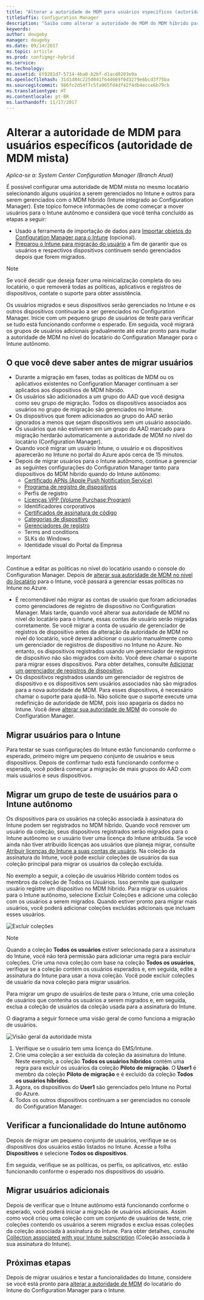 ```yaml
---
title: "Alterar a autoridade de MDM para usuários específicos (autoridade de MDM mista)"
titleSuffix: Configuration Manager
description: "Saiba como alterar a autoridade de MDM do MDM híbrido para Intune autônomo somente para alguns usuários."
keywords: 
author: dougeby
manager: dougeby
ms.date: 09/14/2017
ms.topic: article
ms.prod: configmgr-hybrid
ms.service: 
ms.technology: 
ms.assetid: 6f0201d7-5714-4ba0-b2bf-d1acd0203e9a
ms.openlocfilehash: 31d1d84c225d041f644669f0d3279e6bcd3f75ba
ms.sourcegitcommit: 986fc2d54f7c5fa965fd4df42f4db4ecce6b79cb
ms.translationtype: HT
ms.contentlocale: pt-BR
ms.lasthandoff: 11/17/2017
---
```

# <a name="change-the-mdm-authority-for-specific-users-mixed-mdm-authority"></a>Alterar a autoridade de MDM para usuários específicos (autoridade de MDM mista) 

*Aplica-se a: System Center Configuration Manager (Branch Atual)*    

É possível configurar uma autoridade de MDM mista no mesmo locatário selecionando alguns usuários a serem gerenciados no Intune e outros para serem gerenciados com o MDM híbrido (Intune integrado ao Configuration Manager). Este tópico fornece informações de como começar a mover usuários para o Intune autônomo e considera que você tenha concluído as etapas a seguir:
- Usado a ferramenta de importação de dados para [Importar objetos do Configuration Manager para o Intune](migrate-import-data.md) (opcional).
- [Preparou o Intune para migração do usuário](migrate-prepare-intune.md) a fim de garantir que os usuários e respectivos dispositivos continuem sendo gerenciados depois que forem migrados.

> [!Note]    
> Se você decidir que deseja fazer uma reinicialização completa do seu locatário, o que removerá todas as políticas, aplicativos e registros de dispositivos, contate o suporte para obter assistência.

Os usuários migrados e seus dispositivos serão gerenciados no Intune e os outros dispositivos continuarão a ser gerenciados no Configuration Manager. Inicie com um pequeno grupo de usuários de teste para verificar se tudo está funcionando conforme o esperado. Em seguida, você migrará os grupos de usuários adicionais gradualmente até estar pronto para mudar a autoridade de MDM no nível do locatário do Configuration Manager para o Intune autônomo. 

## <a name="things-to-know-before-you-migrate-users"></a>O que você deve saber antes de migrar usuários
- Durante a migração em fases, todas as políticas de MDM ou os aplicativos existentes no Configuration Manager continuam a ser aplicados aos dispositivos de MDM híbrido.
- Os usuários são adicionados a um grupo do AAD que você designa como seu grupo de migração. Todos os dispositivos associados aos usuários no grupo de migração são gerenciados no Intune.
- Os dispositivos que forem adicionados ao grupo do AAD serão ignorados a menos que sejam dispositivos sem um usuário associado.
- Os usuários que não estiverem em um grupo do AAD marcado para migração herdarão automaticamente a autoridade de MDM no nível do locatário (Configuration Manager).
- Quando você migrar um usuário Intune, o usuário e os dispositivos aparecerão no Intune no portal do Azure após cerca de 15 minutos.  
- Depois de migrar usuários para o Intune autônomo, continue a gerenciar as seguintes configurações do Configuration Manager tanto para dispositivos do MDM híbrido quando do Intune autônomo:
    - [Certificado APNs (Apple Push Notification Service)](/sccm/mdm/deploy-use/enroll-hybrid-ios-mac)
    - [Programa de registro de dispositivos](/sccm/mdm/deploy-use/ios-device-enrollment-program-for-hybrid)
    - Perfis de registro
    - [Licenças VPP (Volume Purchase Program)](/sccm/mdm/deploy-use/manage-volume-purchased-ios-apps)
    - Identificadores corporativos 
    - [Certificados de assinatura de código](/sccm/mdm/deploy-use/enroll-hybrid-windows)
    - [Categorias de dispositivo](/sccm/core/clients/manage/collections/automatically-categorize-devices-into-collections)
    - [Gerenciadores de registro](/sccm/mdm/plan-design/device-enrollment-methods)
    - Terms and conditions
    - SLKs do Windows
    - Identidade visual do Portal da Empresa    
      
> [!Important]    
  > Continue a editar as políticas no nível do locatário usando o console do Configuration Manager. Depois de [alterar sua autoridade de MDM no nível do locatário](change-mdm-authority.md) para o Intune, você passará a gerenciar essas políticas no Intune no Azure. 
- É recomendável não migrar as contas de usuário que foram adicionadas como gerenciadores de registro de dispositivo no Configuration Manager. Mais tarde, quando você alterar sua autoridade de MDM no nível do locatário para o Intune, essas contas de usuário serão migradas corretamente. Se você migrar a conta de usuário de gerenciador de registros de dispositivo antes da alteração da autoridade de MDM no nível do locatário, você deverá adicionar o usuário manualmente como um gerenciador de registros de dispositivo no Intune no Azure. No entanto, os dispositivos registrados usando um gerenciador de registros de dispositivo não são migrados com êxito. Você deve chamar o suporte para migrar esses dispositivos. Para obter detalhes, consulte [Adicionar um gerenciador de registros de dispositivo](https://docs.microsoft.com/en-us/intune/device-enrollment-manager-enroll#add-a-device-enrollment-manager).
- Os dispositivos registrados usando um gerenciador de registros de dispositivo e os dispositivos sem usuários associados não são migrados para a nova autoridade de MDM. Para esses dispositivos, é necessário chamar o suporte para ajudá-lo. Não solicite que o suporte execute uma redefinição de autoridade de MDM, pois isso apagaria os dados no Intune. Você deve [alterar sua autoridade de MDM](migrate-change-mdm-authority.md) do console do Configuration Manager.

## <a name="migrate-users-to-intune"></a>Migrar usuários para o Intune
Para testar se suas configurações do Intune estão funcionando conforme o esperado, primeiro migre um pequeno conjunto de usuários e seus dispositivos. Depois de confirmar tudo está funcionando conforme o esperado, você poderá começar a migração de mais grupos do AAD com mais usuários e seus dispositivos.

## <a name="migrate-a-test-group-of-users-to-intune-standalone"></a>Migrar um grupo de teste de usuários para o Intune autônomo
Os dispositivos para os usuários na coleção associada à assinatura do Intune podem ser registrados no MDM híbrido. Quando você remover um usuário da coleção, seus dispositivos registrados serão migrados para o Intune autônomo se o usuário tiver uma licença do Intune atribuída. Se você ainda não tiver atribuído licenças aos usuários que planeja migrar, consulte [Atribuir licenças do Intune a suas contas de usuário](https://docs.microsoft.com/intune/licenses-assign). Na coleção da assinatura do Intune, você pode excluir coleções de usuários da sua coleção principal para migrar os usuários da coleção excluída. 

No exemplo a seguir, a coleção de usuários Híbrido contém todos os membros da coleção de Todos os Usuários. Isso permite que qualquer usuário registre um dispositivo no MDM híbrido. Para migrar os usuários para o Intune autônomo, selecione Excluir Coleções e adicione uma coleção com os usuários a serem migrados. Quando estiver pronto para migrar mais usuários, você poderá adicionar coleções excluídas adicionais que incluam esses usuários. 

![Excluir coleções](../media/migrate-excludecollections.png)

> [!Note] 
> Quando a coleção **Todos os usuários** estiver selecionada para a assinatura do Intune, você não terá permissão para adicionar uma regra para excluir coleções. Crie uma nova coleção com base na coleção **Todos os usuários**, verifique se a coleção contém os usuários esperados e, em seguida, edite a assinatura do Intune para usar a nova coleção. Você pode excluir coleções de usuário da nova coleção para migrar usuários. 

Para migrar um grupo de usuários de teste para o Intune, crie uma coleção de usuários que contenha os usuários a serem migrados e, em seguida, exclua a coleção de usuários da coleção usada para a assinatura do Intune.   

O diagrama a seguir fornece uma visão geral de como funciona a migração de usuários.

 ![Visão geral da autoridade mista](../media/migrate-mixedauthority.svg)

1. Verifique se o usuário tem uma licença do EMS/Intune. 
2. Crie uma coleção a ser excluída da coleção da assinatura do Intune. Neste exemplo, a coleção **Todos os usuários híbridos** contém uma regra para excluir os usuários da coleção **Piloto de migração**. O **User1** é membro da coleção **Piloto de migração** e é excluído da coleção **Todos os usuários híbridos**. 
3. Agora, os dispositivos do **User1** são gerenciados pelo Intune no Portal do Azure. 
4. Todos os outros dispositivos continuam a ser gerenciados no console do Configuration Manager. 

## <a name="verify-intune-standalone-functionality"></a>Verificar a funcionalidade do Intune autônomo
Depois de migrar um pequeno conjunto de usuários, verifique se os dispositivos dos usuários estão listados no Intune. Acesse a folha **Dispositivos** e selecione **Todos os dispositivos**. 

Em seguida, verifique se as políticas, os perfis, os aplicativos, etc. estão funcionando conforme o esperado nos dispositivos do usuário.

## <a name="migrate-additional-users"></a>Migrar usuários adicionais
Depois de verificar que o Intune autônomo está funcionando conforme o esperado, você poderá iniciar a migração de usuários adicionais. Assim como você criou uma coleção com um conjunto de usuários de teste, crie coleções contendo os usuários a serem migrados e exclua essas coleções da coleção associada à assinatura do Intune. Para obter detalhes, consulte [Collection associated with your Intune subscription](#collection-associated-with-your-intune-subscription) (Coleção associada à sua assinatura do Intune).

## <a name="next-steps"></a>Próximas etapas
Depois de migrar usuários e testar a funcionalidades do Intune, considere se você está pronto para [alterar a autoridade de MDM](migrate-change-mdm-authority.md) do locatário do Intune do Configuration Manager para o Intune. 
